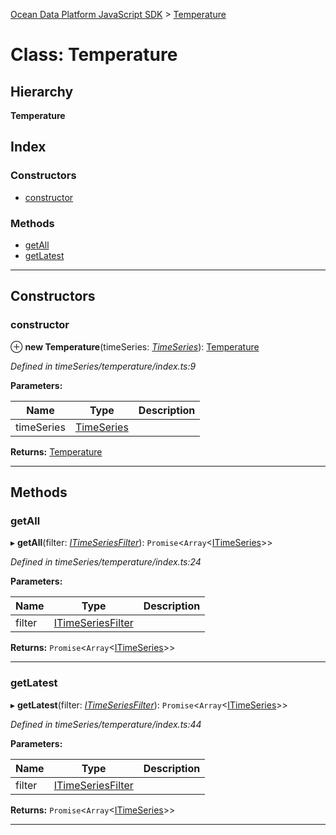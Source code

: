 [Ocean Data Platform JavaScript SDK](../README.md) > [Temperature](../classes/temperature.md)

# Class: Temperature

## Hierarchy

**Temperature**

## Index

### Constructors

* [constructor](temperature.md#constructor)

### Methods

* [getAll](temperature.md#getall)
* [getLatest](temperature.md#getlatest)

---

## Constructors

<a id="constructor"></a>

###  constructor

⊕ **new Temperature**(timeSeries: *[TimeSeries](timeseries.md)*): [Temperature](temperature.md)

*Defined in timeSeries/temperature/index.ts:9*

**Parameters:**

| Name | Type | Description |
| ------ | ------ | ------ |
| timeSeries | [TimeSeries](timeseries.md) |   |

**Returns:** [Temperature](temperature.md)

___

## Methods

<a id="getall"></a>

###  getAll

▸ **getAll**(filter: *[ITimeSeriesFilter](../interfaces/itimeseriesfilter.md)*): `Promise`<`Array`<[ITimeSeries](../interfaces/itimeseries.md)>>

*Defined in timeSeries/temperature/index.ts:24*

**Parameters:**

| Name | Type | Description |
| ------ | ------ | ------ |
| filter | [ITimeSeriesFilter](../interfaces/itimeseriesfilter.md) |   |

**Returns:** `Promise`<`Array`<[ITimeSeries](../interfaces/itimeseries.md)>>

___
<a id="getlatest"></a>

###  getLatest

▸ **getLatest**(filter: *[ITimeSeriesFilter](../interfaces/itimeseriesfilter.md)*): `Promise`<`Array`<[ITimeSeries](../interfaces/itimeseries.md)>>

*Defined in timeSeries/temperature/index.ts:44*

**Parameters:**

| Name | Type | Description |
| ------ | ------ | ------ |
| filter | [ITimeSeriesFilter](../interfaces/itimeseriesfilter.md) |   |

**Returns:** `Promise`<`Array`<[ITimeSeries](../interfaces/itimeseries.md)>>

___

